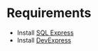 # Requirements

- Install [SQL Express](https://www.microsoft.com/en-us/download/details.aspx?id=101064)
- Install [DevExpress](https://docs.devexpress.com/GeneralInformation/15615/installation/download-the-registered-version)
